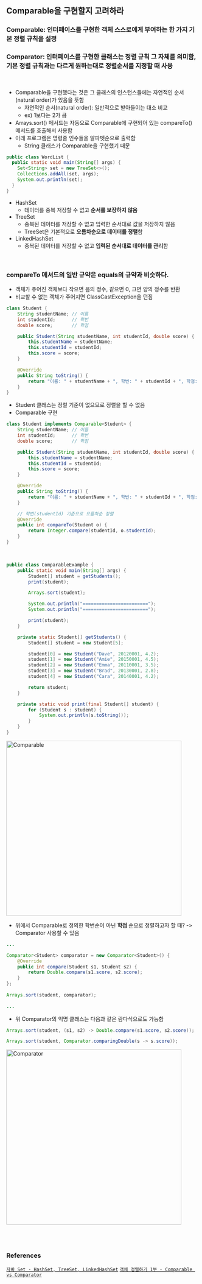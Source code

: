 ## Comparable을 구현할지 고려하라
### Comparable: 인터페이스를 구현한 객체 스스로에게 부여하는 한 가지 기본 정렬 규칙을 설정
### Comparator: 인터페이스를 구현한 클래스는 정렬 규칙 그 자체를 의미함, 기본 정렬 규칙과는 다르게 원하는대로 정렬순서를 지정할 때 사용

<br>

  - Comparable을 구현했다는 것은 그 클래스의 인스턴스들에는 자연적인 순서(natural order)가 있음을 뜻함
    - 자연적인 순서(natural order): 일반적으로 받아들이는 대소 비교
    - ex) 1보다는 2가 큼
  - Arrays.sort() 메서드는 자동으로 Comparable에 구현되어 있는 compareTo() 메서드를 호출해서 사용함
  - 아래 프로그램은 명령줄 인수들을 알파벳순으로 출력함
    - String 클래스가 Comparable을 구현했기 때문
  
  ```java
  public class WordList {
    public static void main(String[] args) {
      Set<String> set = new TreeSet<>();
      Collections.addAll(set, args);
      System.out.println(set);
    }
  }
  ```
  
  
  - HashSet
    - 데이터를 중복 저장할 수 없고 **순서를 보장하지 않음**
  - TreeSet
    - 중복된 데이터를 저장할 수 없고 입력한 순서대로 값을 저장하지 않음
    - TreeSet은 기본적으로 **오름차순으로 데이터를 정렬**함
  - LinkedHashSet
    - 중복된 데이터를 저장할 수 없고 **입력된 순서대로 데이터를 관리**함

<br>

### compareTo 메서드의 일반 규약은 equals의 규약과 비슷하다.
  - 객체가 주어진 객체보다 작으면 음의 정수, 같으면 0, 크면 양의 정수를 반환
  - 비교할 수 없는 객체가 주어지면 ClassCastException을 던짐
  

```java
class Student {
    String studentName; // 이름
    int studentId;      // 학번
    double score;       // 학점

    public Student(String studentName, int studentId, double score) {
        this.studentName = studentName;
        this.studentId = studentId;
        this.score = score;
    }

    @Override
    public String toString() {
        return "이름: " + studentName + ", 학번: " + studentId + ", 학점: " + score;
    }
}
```

  - Student 클래스는 정렬 기준이 없으므로 정렬을 할 수 없음
  - Comparable 구현
    
```java
class Student implements Comparable<Student> {
    String studentName; // 이름
    int studentId;      // 학번
    double score;       // 학점

    public Student(String studentName, int studentId, double score) {
        this.studentName = studentName;
        this.studentId = studentId;
        this.score = score;
    }

    @Override
    public String toString() {
        return "이름: " + studentName + ", 학번: " + studentId + ", 학점: " + score;
    }

    // 학번(studentId) 기준으로 오름차순 정렬
    @Override
    public int compareTo(Student o) {
        return Integer.compare(studentId, o.studentId);
    }
}
```

<br>
   
```java
public class ComparableExample {
    public static void main(String[] args) {
        Student[] student = getStudents();
        print(student);

        Arrays.sort(student);

        System.out.println("========================");
        System.out.println("========================");

        print(student);
    }

    private static Student[] getStudents() {
        Student[] student = new Student[5];

        student[0] = new Student("Dave", 20120001, 4.2);
        student[1] = new Student("Amie", 20150001, 4.5);
        student[2] = new Student("Emma", 20110001, 3.5);
        student[3] = new Student("Brad", 20130001, 2.8);
        student[4] = new Student("Cara", 20140001, 4.2);

        return student;
    }

    private static void print(final Student[] student) {
        for (Student s : student) {
            System.out.println(s.toString());
        }
    }
}
```

<img width="460" alt="Comparable" src="https://user-images.githubusercontent.com/50076031/104839698-2461d800-5906-11eb-8a01-b8993cbf2a2d.PNG">

<br>

  - 위에서 Comparable로 정의한 학번순이 아닌 **학점** 순으로 정렬하고자 할 때? -> Comparator 사용할 수 있음

```java
...

Comparator<Student> comparator = new Comparator<Student>() {
    @Override
    public int compare(Student s1, Student s2) {
        return Double.compare(s1.score, s2.score);
    }
};
          
Arrays.sort(student, comparator);
        
...

```

  - 위 Comparator의 익명 클래스는 다음과 같은 람다식으로도 가능함
  ```java
  Arrays.sort(student, (s1, s2) -> Double.compare(s1.score, s2.score));
  
  Arrays.sort(student, Comparator.comparingDouble(s -> s.score));
  ```
  
  <img width="460" alt="Comparator" src="https://user-images.githubusercontent.com/50076031/104843057-1a42d800-590c-11eb-844a-e7e89e67e2c5.PNG">

    
  <br><br>
    
  ### References
  [`자바 Set - HashSet, TreeSet, LinkedHashSet`]
  [`객체 정렬하기 1부 - Comparable vs Comparator`]
  
  
  
  [`자바 Set - HashSet, TreeSet, LinkedHashSet`]: https://m.blog.naver.com/PostView.nhn?blogId=heartflow89&logNo=220994601249&proxyReferer=https:%2F%2Fwww.google.com%2F
  [`객체 정렬하기 1부 - Comparable vs Comparator`]: https://www.daleseo.com/java-comparable-comparator/
